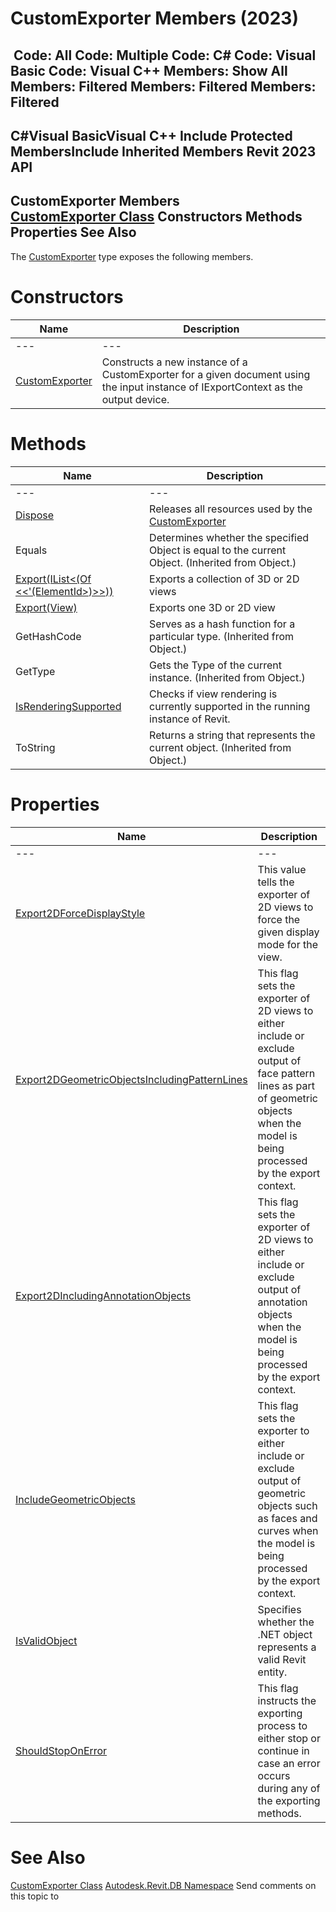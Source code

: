 # CustomExporter Members (2023)

﻿
 Code: All Code: Multiple Code: C# Code: Visual Basic Code: Visual C++  Members: Show All Members: Filtered Members: Filtered Members: Filtered   
---  
C#Visual BasicVisual C++
Include Protected MembersInclude Inherited Members
Revit 2023 API  
---  
CustomExporter Members  
[CustomExporter Class](d2437433-9183-cbb1-1c67-dedd86db5b5a.md "CustomExporter Class") Constructors Methods Properties See Also  
---  
The [CustomExporter](d2437433-9183-cbb1-1c67-dedd86db5b5a.md "CustomExporter Class") type exposes the following members.
# Constructors
| Name | Description |
| --- | --- |
| --- | --- | --- |
| [CustomExporter](98f23174-e29e-36a5-e3a4-c72144708553.md "CustomExporter Constructor") | Constructs a new instance of a CustomExporter for a given document using the input instance of IExportContext as the output device. |

# Methods
| Name | Description |
| --- | --- |
| --- | --- | --- |
| [Dispose](2a3e9fca-a6a5-f0a4-4ebf-aeea322333ce.md "Dispose Method") | Releases all resources used by the [CustomExporter](d2437433-9183-cbb1-1c67-dedd86db5b5a.md "CustomExporter Class") |
| Equals | Determines whether the specified Object is equal to the current Object. (Inherited from Object.) |
| [Export(IList<(Of <<'(ElementId>)>>))](58d06458-fd6a-bdef-c457-2c52b50a70e8.md "Export Method \(IList\(ElementId\)\)") | Exports a collection of 3D or 2D views |
| [Export(View)](5a648f8c-62a0-d4c7-873c-8eab9f7abe7d.md "Export Method \(View\)") | Exports one 3D or 2D view |
| GetHashCode | Serves as a hash function for a particular type.  (Inherited from Object.) |
| GetType | Gets the Type of the current instance. (Inherited from Object.) |
| [IsRenderingSupported](50882930-42d7-5d6c-f70c-c5f665b22900.md "IsRenderingSupported Method") | Checks if view rendering is currently supported in the running instance of Revit. |
| ToString | Returns a string that represents the current object. (Inherited from Object.) |

# Properties
| Name | Description |
| --- | --- |
| --- | --- | --- |
| [Export2DForceDisplayStyle](47ed429b-289a-207d-0176-707158a46df0.md "Export2DForceDisplayStyle Property") | This value tells the exporter of 2D views to force the given display mode for the view. |
| [Export2DGeometricObjectsIncludingPatternLines](34ed2a39-a5e6-6ef1-1f6d-cceebd2bae7f.md "Export2DGeometricObjectsIncludingPatternLines Property") | This flag sets the exporter of 2D views to either include or exclude output of face pattern lines as part of geometric objects when the model is being processed by the export context. |
| [Export2DIncludingAnnotationObjects](1a22bfd6-bb08-c368-f981-d02151986b5c.md "Export2DIncludingAnnotationObjects Property") | This flag sets the exporter of 2D views to either include or exclude output of annotation objects when the model is being processed by the export context. |
| [IncludeGeometricObjects](2ce1075e-380e-01e7-6459-b7467c2a2414.md "IncludeGeometricObjects Property") | This flag sets the exporter to either include or exclude output of geometric objects such as faces and curves when the model is being processed by the export context. |
| [IsValidObject](6686c741-6cac-5940-4297-52c49a8234c9.md "IsValidObject Property") | Specifies whether the .NET object represents a valid Revit entity. |
| [ShouldStopOnError](bc21fee5-c194-4d19-cd12-0a285e854a5e.md "ShouldStopOnError Property") | This flag instructs the exporting process to either stop or continue in case an error occurs during any of the exporting methods. |

# See Also
[CustomExporter Class](d2437433-9183-cbb1-1c67-dedd86db5b5a.md "CustomExporter Class")
[Autodesk.Revit.DB Namespace](87546ba7-461b-c646-cbb1-2cb8f5bff8b2.md "Autodesk.Revit.DB Namespace")
Send comments on this topic to 